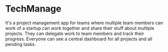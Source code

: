 # TechManage
It's a project management app for teams where multiple team members can work of a startup can work together and share their stuff about multiple projects. They can delegate work to team members and track their progress. Everyone can see a central dashboard for all projects and all pending tasks. 
